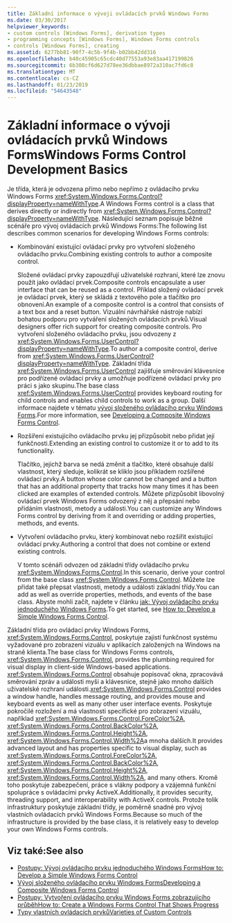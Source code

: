 ```yaml
---
title: Základní informace o vývoji ovládacích prvků Windows Forms
ms.date: 03/30/2017
helpviewer_keywords:
- custom controls [Windows Forms], derivation types
- programming concepts [Windows Forms], Windows Forms controls
- controls [Windows Forms], creating
ms.assetid: 6277bb81-90f7-4c5b-9f4b-b02bb42dd316
ms.openlocfilehash: b40c45905c65cdc40d77553a93e83aa417199826
ms.sourcegitcommit: 6b308cf6d627d78ee36dbbae8972a310ac7fd6c8
ms.translationtype: MT
ms.contentlocale: cs-CZ
ms.lasthandoff: 01/23/2019
ms.locfileid: "54643548"
---
```

# <a name="windows-forms-control-development-basics"></a><span data-ttu-id="6f118-102">Základní informace o vývoji ovládacích prvků Windows Forms</span><span class="sxs-lookup"><span data-stu-id="6f118-102">Windows Forms Control Development Basics</span></span>
<span data-ttu-id="6f118-103">Je třída, která je odvozena přímo nebo nepřímo z ovládacího prvku Windows Forms <xref:System.Windows.Forms.Control?displayProperty=nameWithType>.</span><span class="sxs-lookup"><span data-stu-id="6f118-103">A Windows Forms control is a class that derives directly or indirectly from <xref:System.Windows.Forms.Control?displayProperty=nameWithType>.</span></span> <span data-ttu-id="6f118-104">Následující seznam popisuje běžné scénáře pro vývoj ovládacích prvků Windows Forms:</span><span class="sxs-lookup"><span data-stu-id="6f118-104">The following list describes common scenarios for developing Windows Forms controls:</span></span>  
  
-   <span data-ttu-id="6f118-105">Kombinování existující ovládací prvky pro vytvoření složeného ovládacího prvku.</span><span class="sxs-lookup"><span data-stu-id="6f118-105">Combining existing controls to author a composite control.</span></span>  
  
     <span data-ttu-id="6f118-106">Složené ovládací prvky zapouzdřují uživatelské rozhraní, které lze znovu použít jako ovládací prvek.</span><span class="sxs-lookup"><span data-stu-id="6f118-106">Composite controls encapsulate a user interface that can be reused as a control.</span></span> <span data-ttu-id="6f118-107">Příklad složený ovládací prvek je ovládací prvek, který se skládá z textového pole a tlačítko pro obnovení.</span><span class="sxs-lookup"><span data-stu-id="6f118-107">An example of a composite control is a control that consists of a text box and a reset button.</span></span> <span data-ttu-id="6f118-108">Vizuální návrhářské nástroje nabízí bohatou podporu pro vytváření složených ovládacích prvků.</span><span class="sxs-lookup"><span data-stu-id="6f118-108">Visual designers offer rich support for creating composite controls.</span></span> <span data-ttu-id="6f118-109">Pro vytvoření složeného ovládacího prvku, jsou odvozeny z <xref:System.Windows.Forms.UserControl?displayProperty=nameWithType>.</span><span class="sxs-lookup"><span data-stu-id="6f118-109">To author a composite control, derive from <xref:System.Windows.Forms.UserControl?displayProperty=nameWithType>.</span></span> <span data-ttu-id="6f118-110">Základní třída <xref:System.Windows.Forms.UserControl> zajišťuje směrování klávesnice pro podřízené ovládací prvky a umožňuje podřízené ovládací prvky pro práci s jako skupinu.</span><span class="sxs-lookup"><span data-stu-id="6f118-110">The base class <xref:System.Windows.Forms.UserControl> provides keyboard routing for child controls and enables child controls to work as a group.</span></span> <span data-ttu-id="6f118-111">Další informace najdete v tématu [vývoj složeného ovládacího prvku Windows Forms](../../../../docs/framework/winforms/controls/developing-a-composite-windows-forms-control.md).</span><span class="sxs-lookup"><span data-stu-id="6f118-111">For more information, see [Developing a Composite Windows Forms Control](../../../../docs/framework/winforms/controls/developing-a-composite-windows-forms-control.md).</span></span>  
  
-   <span data-ttu-id="6f118-112">Rozšíření existujícího ovládacího prvku jej přizpůsobit nebo přidat její funkčnosti.</span><span class="sxs-lookup"><span data-stu-id="6f118-112">Extending an existing control to customize it or to add to its functionality.</span></span>  
  
     <span data-ttu-id="6f118-113">Tlačítko, jejichž barva se nedá změnit a tlačítko, které obsahuje další vlastnost, který sleduje, kolikrát se kliklo jsou příkladem rozšířené ovládací prvky.</span><span class="sxs-lookup"><span data-stu-id="6f118-113">A button whose color cannot be changed and a button that has an additional property that tracks how many times it has been clicked are examples of extended controls.</span></span> <span data-ttu-id="6f118-114">Můžete přizpůsobit libovolný ovládací prvek Windows Forms odvozený z něj a přepsání nebo přidáním vlastnosti, metody a události.</span><span class="sxs-lookup"><span data-stu-id="6f118-114">You can customize any Windows Forms control by deriving from it and overriding or adding properties, methods, and events.</span></span>  
  
-   <span data-ttu-id="6f118-115">Vytvoření ovládacího prvku, který kombinovat nebo rozšířit existující ovládací prvky.</span><span class="sxs-lookup"><span data-stu-id="6f118-115">Authoring a control that does not combine or extend existing controls.</span></span>  
  
     <span data-ttu-id="6f118-116">V tomto scénáři odvozen od základní třídy ovládacího prvku <xref:System.Windows.Forms.Control>.</span><span class="sxs-lookup"><span data-stu-id="6f118-116">In this scenario, derive your control from the base class <xref:System.Windows.Forms.Control>.</span></span> <span data-ttu-id="6f118-117">Můžete lze přidat také přepsat vlastnosti, metody a události základní třídy.</span><span class="sxs-lookup"><span data-stu-id="6f118-117">You can add as well as override properties, methods, and events of the base class.</span></span> <span data-ttu-id="6f118-118">Abyste mohli začít, najdete v článku [jak: Vývoj ovládacího prvku jednoduchého Windows Forms](../../../../docs/framework/winforms/controls/how-to-develop-a-simple-windows-forms-control.md).</span><span class="sxs-lookup"><span data-stu-id="6f118-118">To get started, see [How to: Develop a Simple Windows Forms Control](../../../../docs/framework/winforms/controls/how-to-develop-a-simple-windows-forms-control.md).</span></span>  
  
 <span data-ttu-id="6f118-119">Základní třída pro ovládací prvky Windows Forms, <xref:System.Windows.Forms.Control>, poskytuje zajistí funkčnost systému vyžadované pro zobrazení vizuálu v aplikacích založených na Windows na straně klienta.</span><span class="sxs-lookup"><span data-stu-id="6f118-119">The base class for Windows Forms controls, <xref:System.Windows.Forms.Control>, provides the plumbing required for visual display in client-side Windows-based applications.</span></span> <span data-ttu-id="6f118-120"><xref:System.Windows.Forms.Control> obsahuje popisovač okna, zpracovává směrování zpráv a události myši a klávesnice, stejně jako mnoho dalších uživatelské rozhraní události.</span><span class="sxs-lookup"><span data-stu-id="6f118-120"><xref:System.Windows.Forms.Control> provides a window handle, handles message routing, and provides mouse and keyboard events as well as many other user interface events.</span></span> <span data-ttu-id="6f118-121">Poskytuje pokročilé rozložení a má vlastnosti specifické pro zobrazení vizuálu, například <xref:System.Windows.Forms.Control.ForeColor%2A>, <xref:System.Windows.Forms.Control.BackColor%2A>, <xref:System.Windows.Forms.Control.Height%2A>, <xref:System.Windows.Forms.Control.Width%2A>a mnoha dalších.</span><span class="sxs-lookup"><span data-stu-id="6f118-121">It provides advanced layout and has properties specific to visual display, such as <xref:System.Windows.Forms.Control.ForeColor%2A>, <xref:System.Windows.Forms.Control.BackColor%2A>, <xref:System.Windows.Forms.Control.Height%2A>, <xref:System.Windows.Forms.Control.Width%2A>, and many others.</span></span> <span data-ttu-id="6f118-122">Kromě toho poskytuje zabezpečení, práce s vlákny podpory a vzájemná funkční spolupráce s ovládacími prvky ActiveX.</span><span class="sxs-lookup"><span data-stu-id="6f118-122">Additionally, it provides security, threading support, and interoperability with ActiveX controls.</span></span> <span data-ttu-id="6f118-123">Protože tolik infrastruktury poskytuje základní třídy, je poměrně snadné pro vývoj vlastních ovládacích prvků Windows Forms.</span><span class="sxs-lookup"><span data-stu-id="6f118-123">Because so much of the infrastructure is provided by the base class, it is relatively easy to develop your own Windows Forms controls.</span></span>  
  
## <a name="see-also"></a><span data-ttu-id="6f118-124">Viz také:</span><span class="sxs-lookup"><span data-stu-id="6f118-124">See also</span></span>
- [<span data-ttu-id="6f118-125">Postupy: Vývoj ovládacího prvku jednoduchého Windows Forms</span><span class="sxs-lookup"><span data-stu-id="6f118-125">How to: Develop a Simple Windows Forms Control</span></span>](../../../../docs/framework/winforms/controls/how-to-develop-a-simple-windows-forms-control.md)
- [<span data-ttu-id="6f118-126">Vývoj složeného ovládacího prvku Windows Forms</span><span class="sxs-lookup"><span data-stu-id="6f118-126">Developing a Composite Windows Forms Control</span></span>](../../../../docs/framework/winforms/controls/developing-a-composite-windows-forms-control.md)
- [<span data-ttu-id="6f118-127">Postupy: Vytvoření ovládacího prvku Windows Forms zobrazujícího průběh</span><span class="sxs-lookup"><span data-stu-id="6f118-127">How to: Create a Windows Forms Control That Shows Progress</span></span>](../../../../docs/framework/winforms/controls/how-to-create-a-windows-forms-control-that-shows-progress.md)
- [<span data-ttu-id="6f118-128">Typy vlastních ovládacích prvků</span><span class="sxs-lookup"><span data-stu-id="6f118-128">Varieties of Custom Controls</span></span>](../../../../docs/framework/winforms/controls/varieties-of-custom-controls.md)

